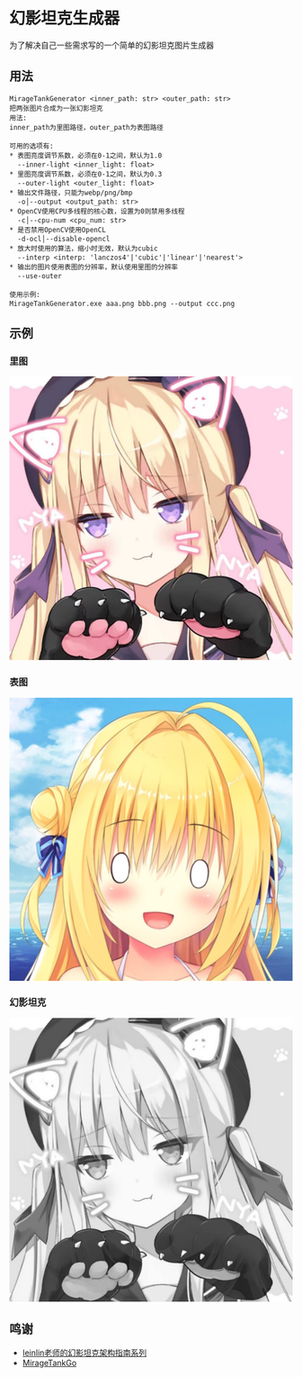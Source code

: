 # 幻影坦克生成器
为了解决自己一些需求写的一个简单的幻影坦克图片生成器

## 用法
```
MirageTankGenerator <inner_path: str> <outer_path: str> 
把两张图片合成为一张幻影坦克
用法:
inner_path为里图路径，outer_path为表图路径

可用的选项有:
* 表图亮度调节系数，必须在0-1之间，默认为1.0
  --inner-light <inner_light: float> 
* 里图亮度调节系数，必须在0-1之间，默认为0.3
  --outer-light <outer_light: float> 
* 输出文件路径，只能为webp/png/bmp
  -o│--output <output_path: str> 
* OpenCV使用CPU多线程的核心数，设置为0则禁用多线程
  -c│--cpu-num <cpu_num: str> 
* 是否禁用OpenCV使用OpenCL
  -d-ocl│--disable-opencl 
* 放大时使用的算法，缩小时无效，默认为cubic
  --interp <interp: 'lanczos4'|'cubic'|'linear'|'nearest'> 
* 输出的图片使用表图的分辨率，默认使用里图的分辨率
  --use-outer 

使用示例:
MirageTankGenerator.exe aaa.png bbb.png --output ccc.png
```

## 示例

### 里图
![里图](example/test1.jpg)
### 表图
![表图](example/test2.jpg)
### 幻影坦克
![幻影坦克](example/output.png)


## 鸣谢

- [leinlin老师的幻影坦克架构指南系列](https://zhuanlan.zhihu.com/p/31164700)
- [MirageTankGo](https://github.com/Aloxaf/MirageTankGo)

